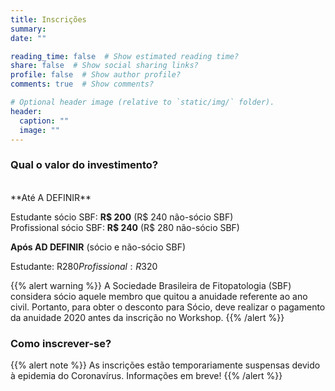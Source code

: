 ```yaml
---
title: Inscrições 
summary: 
date: ""

reading_time: false  # Show estimated reading time?
share: false  # Show social sharing links?
profile: false  # Show author profile?
comments: true  # Show comments?

# Optional header image (relative to `static/img/` folder).
header:
  caption: ""
  image: ""
---
```


<h3>Qual o valor do investimento?</h3>

<br>
**Até A DEFINIR**

Estudante sócio SBF:      **R$ 200**  (R$ 240 não-sócio SBF)  
Profissional sócio SBF:   **R$ 240**  (R$ 280 não-sócio SBF)


**Após AD DEFINIR** (sócio e não-sócio SBF)  

Estudante: R$280  
Profissional: R$320

{{% alert warning %}}
A Sociedade Brasileira de Fitopatologia (SBF) considera sócio aquele membro que quitou a anuidade referente ao ano civil. Portanto, para obter o desconto para Sócio, deve realizar o pagamento da anuidade 2020 antes da inscrição no Workshop.
{{% /alert  %}}


<h3>Como inscrever-se?</h3>

{{% alert note %}}
As inscrições estão temporariamente suspensas devido à epidemia do Coronavírus. Informações em breve! 
{{% /alert  %}}





